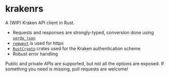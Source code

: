 krakenrs
========

A (WIP) Kraken API client in Rust.

- Requests and responses are strongly-typed, conversion done using [`serde_json`](https://docs.serde.rs/serde_json/)
- [`reqwest`](https://docs.rs/reqwest/0.11.0/reqwest/) is used for https
- [`RustCrypto`](https://docs.rs/hmac/0.10.1/hmac/) crates used for the Kraken authentication scheme
- Robust error handling

Public and private APIs are supported, but not all the options are exposed.
If something you need is missing, pull requests are welcome!
